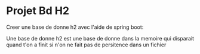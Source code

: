 # Projet Bd H2

Creer une base de donne h2 avec l'aide de spring boot:

Une base de donne h2 est une base de donne dans la memoire qui disparait quand t'on a finit si n'on ne fait pas de persitence dans un fichier
